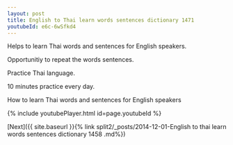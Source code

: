 ```yaml
---
layout: post
title: English to Thai learn words sentences dictionary 1471 
youtubeId: e6c-6wSfkd4
---
```

 
 
Helps to learn Thai words and sentences for English speakers.

Opportunitiy to repeat the words sentences. 

Practice Thai language. 
 
10 minutes practice every day. 
 
How to learn Thai words and sentences for English speakers 
 
{% include youtubePlayer.html id=page.youtubeId %}
 
 
[Next]({{ site.baseurl }}{% link  split2/_posts/2014-12-01-English to thai learn words sentences dictionary 1458 .md%})
 
